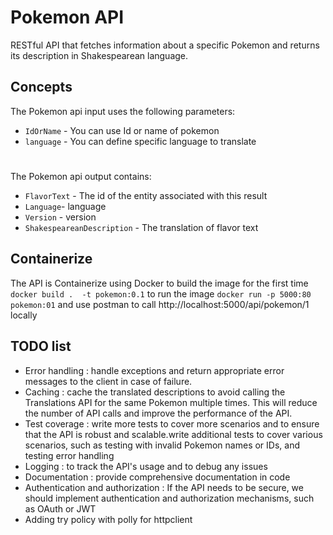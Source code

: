 # Pokemon API
RESTful API that fetches information about a specific Pokemon and returns its description in Shakespearean language.

## Concepts

The Pokemon api input uses the following parameters:
 - `IdOrName` - You can use Id or name of pokemon
 - `language` - You can define specific language to translate
#
The Pokemon api output contains:
 - `FlavorText` - The id of the entity associated with this result
 - `Language`- language
 - `Version` - version
 - `ShakespeareanDescription` - The translation of flavor text

 ## Containerize
 The API is Containerize using Docker
 to build the image for the first time ```docker build .  -t pokemon:0.1```
 to run the image ```docker run -p 5000:80 pokemon:01``` and use postman to call  http://localhost:5000/api/pokemon/1 locally

## TODO list
- Error handling : handle exceptions and return appropriate error messages to the client in case of failure.
- Caching : cache the translated descriptions to avoid calling the Translations API for the same Pokemon multiple times.
 This will reduce the number of API calls and improve the performance of the API.
- Test coverage : write more tests to cover more scenarios and to ensure that the API is robust and scalable.write additional tests to cover various scenarios, 
such as testing with invalid Pokemon names or IDs, and testing error handling
- Logging : to track the API's usage and to debug any issues
- Documentation : provide comprehensive documentation in code
- Authentication and authorization : If the API needs to be secure, we should implement authentication and authorization mechanisms, such as OAuth or JWT
- Adding try policy with polly for httpclient


